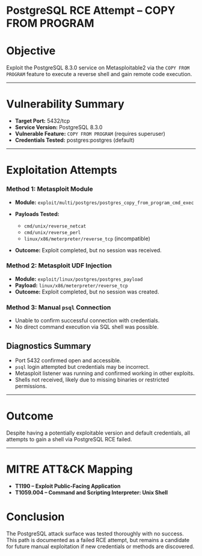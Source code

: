 # PostgreSQL RCE Attempt – COPY FROM PROGRAM

# Objective

Exploit the PostgreSQL 8.3.0 service on Metasploitable2 via the `COPY FROM PROGRAM` feature to execute a reverse shell and gain remote code execution.

---

# Vulnerability Summary

- **Target Port:** 5432/tcp
- **Service Version:** PostgreSQL 8.3.0
- **Vulnerable Feature:** `COPY FROM PROGRAM` (requires superuser)
- **Credentials Tested:** postgres:postgres (default)

---

# Exploitation Attempts

### Method 1: Metasploit Module

- **Module:** `exploit/multi/postgres/postgres_copy_from_program_cmd_exec`
- **Payloads Tested:**
  - `cmd/unix/reverse_netcat`
  - `cmd/unix/reverse_perl`
  - `linux/x86/meterpreter/reverse_tcp` (incompatible)

- **Outcome:** Exploit completed, but no session was received.

### Method 2: Metasploit UDF Injection

- **Module:** `exploit/linux/postgres/postgres_payload`
- **Payload:** `linux/x86/meterpreter/reverse_tcp`
- **Outcome:** Exploit completed, but no session was created.

### Method 3: Manual `psql` Connection

- Unable to confirm successful connection with credentials.
- No direct command execution via SQL shell was possible.


## Diagnostics Summary

- Port 5432 confirmed open and accessible.
- `psql` login attempted but credentials may be incorrect.
- Metasploit listener was running and confirmed working in other exploits.
- Shells not received, likely due to missing binaries or restricted permissions.

---

# Outcome

Despite having a potentially exploitable version and default credentials, all attempts to gain a shell via PostgreSQL RCE failed.

---

# MITRE ATT&CK Mapping

- **T1190 – Exploit Public-Facing Application**
- **T1059.004 – Command and Scripting Interpreter: Unix Shell**

# Conclusion

The PostgreSQL attack surface was tested thoroughly with no success. This path is documented as a failed RCE attempt, but remains a candidate for future manual exploitation if new credentials or methods are discovered.
